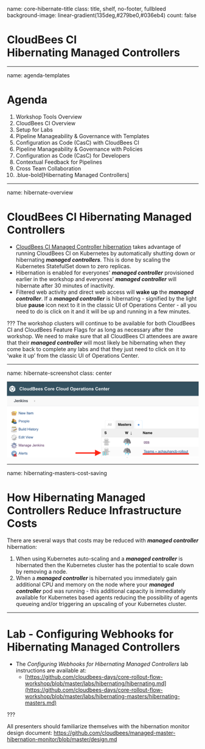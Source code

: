 name: core-hibernate-title
class: title, shelf, no-footer, fullbleed
background-image: linear-gradient(135deg,#279be0,#036eb4)
count: false

# CloudBees CI<br>Hibernating Managed Controllers

---
name: agenda-templates
# Agenda

1. Workshop Tools Overview
2. CloudBees CI Overview
3. Setup for Labs
4. Pipeline Manageability & Governance with Templates
5. Configuration as Code (CasC) with CloudBees CI
6. Pipeline Manageability & Governance with Policies
7. Configuration as Code (CasC) for Developers
8. Contextual Feedback for Pipelines
9. Cross Team Collaboration
10. .blue-bold[Hibernating Managed Controllers]

---
name: hibernate-overview

# CloudBees CI Hibernating Managed Controllers

* [CloudBees CI Managed Controller hibernation](https://docs.cloudbees.com/docs/cloudbees-core/latest/cloud-admin-guide/managing-masters#_hibernation_in_managed_masters) takes advantage of running CloudBees CI on Kubernetes by automatically shutting down or hibernating ***managed controllers***. This is done by scaling the Kubernetes StatefulSet down to zero replicas.
* Hibernation is enabled for everyones' ***managed controller*** provisioned earlier in the workshop and everyones' ***managed controller*** will hibernate after 30 minutes of inactivity.
* Filtered web activity and direct web access will **wake up** the ***managed controller***. If a ***managed controller*** is hibernating - signified by the light blue **pause** icon next to it in the classic UI of Operations Center - all you need to do is click on it and it will be up and running in a few minutes.

???
The workshop clusters will continue to be available for both CloudBees CI and CloudBees Feature Flags for as long as necessary after the workshop. We need to make sure that all CloudBees CI attendees are aware that their ***managed controller*** will most likely be hibernating when they come back to complete any labs and that they just need to click on it to ‘wake it up’ from the classic UI of Operations Center.

---
name: hibernate-screenshot
class: center

![:scale 80%](img/hibernating-master.png)

---
name: hibernating-masters-cost-saving

# How Hibernating Managed Controllers Reduce Infrastructure Costs

There are several ways that costs may be reduced with ***managed controller*** hibernation:

1. When using Kubernetes auto-scaling and a ***managed controller*** is hibernated then the Kubernetes cluster has the potential to scale down by removing a node.
2. When a ***managed controller*** is hibernated you immediately gain additional CPU and memory on the node where your ***managed controller*** pod was running - this additional capacity is immediately available for Kubernetes based agents reducing the possibility of agents queueing and/or triggering an upscaling of your Kubernetes cluster. 

---

# Lab - Configuring Webhooks for Hibernating Managed Controllers

* The *Configuring Webhooks for Hibernating Managed Controllers* lab instructions are available at: 
  * [https://github.com/cloudbees-days/core-rollout-flow-workshop/blob/master/labs/hibernating/hibernating.md](https://github.com/cloudbees-days/core-rollout-flow-workshop/blob/master/labs/hibernating-masters/hibernating-masters.md)

???

All presenters should familiarize themselves with the hibernation monitor design document: https://github.com/cloudbees/managed-master-hibernation-monitor/blob/master/design.md 